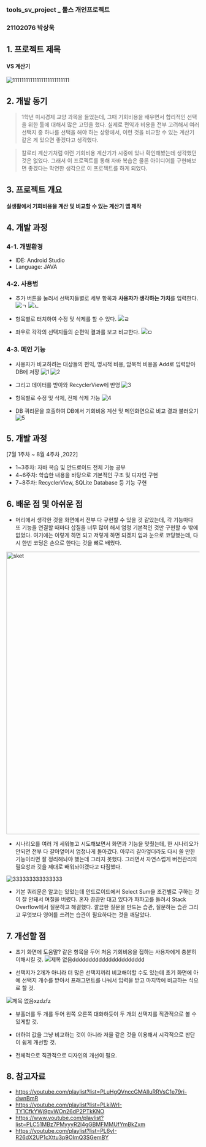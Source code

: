 ###  tools_sv_project _ 툴스 개인프로젝트
###  21102076 박상욱

## 1. 프로젝트 제목
#### VS 계산기 
![11111111111111111111111111](https://user-images.githubusercontent.com/107661799/188700755-072c034e-0814-4a6a-ac36-02e517604ad8.jpg)

## 2. 개발 동기
> 1학년 미시경제 교양 과목을 들었는데, 그때 기회비용을 배우면서 합리적인 선택을 위한 툴에 대해서 많은 고민을 했다. 실제로 편익과 비용을 전부 고려해서 여러 선택지 중 하나를 선택을 해야 하는 상황에서, 이런 것을 비교할 수 있는 계산기 같은 게 있으면 좋겠다고 생각했다.

> 칼로리 계산기처럼 이런 기회비용 계산기가 시중에 있나 확인해봤는데 생각했던 것은 없었다. 그래서 이 프로젝트를 통해 자바 복습은 물론 아이디어를 구현해보면 좋겠다는 막연한 생각으로 이 프로젝트를 하게 되었다.

## 3. 프로젝트 개요
#### 실생활에서 기회비용을 계산 및 비교할 수 있는 계산기 앱 제작

## 4. 개발 과정 
### 4-1. 개발환경
* IDE: Android Studio
* Language: JAVA

### 4-2. 사용법
* 추가 버튼을 눌러서 선택지들별로 세부 항목과 **사용자가 생각하는 가치**를 입력한다.
![ㄱ](https://user-images.githubusercontent.com/107661799/188784325-7de50344-ead1-4a4f-8dea-8f23457065a5.png)
![ㄴ](https://user-images.githubusercontent.com/107661799/188784338-0d0572b4-be33-4dbd-b323-c082dc86331d.png)

* 항목별로 터치하여 수정 및 삭제를 할 수 있다.
![ㄹ](https://user-images.githubusercontent.com/107661799/188784402-73b800e1-047d-4ed7-a26d-fc3ded12cbfe.png)

* 좌우로 각각의 선택지들의 순편익 결과를 보고 비교한다.
![ㅁ](https://user-images.githubusercontent.com/107661799/188784423-1cf8fb94-94da-4a28-aaff-a6f9f934ac36.png)

### 4-3. 메인 기능
* 사용자가 비교하려는 대상들의 편익, 명시적 비용, 암묵적 비용을 Add로 입력받아 DB에 저장
![1](https://user-images.githubusercontent.com/107661799/188818936-8cdda6fb-f1c5-4171-8cbe-183a77c9979e.png)
![2](https://user-images.githubusercontent.com/107661799/188819026-12ff6f6d-f4e0-4dcf-807d-bff5c818141b.png)

* 그리고 데이터를 받아와 RecyclerView에 반영
![3](https://user-images.githubusercontent.com/107661799/188819034-4d643add-e830-4528-8682-20653d1c7037.png)

* 항목별로 수정 및 삭제, 전체 삭제 가능
![4](https://user-images.githubusercontent.com/107661799/188819560-6db52751-e7da-4939-88f1-bfb0fa5e3990.png)

* DB 쿼리문을 호출하여 DB에서 기회비용 계산 및 메인화면으로 비교 결과 불러오기
![5](https://user-images.githubusercontent.com/107661799/188819573-2696268c-bf1b-41e1-b94f-e09513d7a4e9.png)

## 5. 개발 과정
[7월 1주차 ~ 8월 4주차 ,2022]
* 1~3주차: 자바 복습 및 안드로이드 전체 기능 공부
* 4~6주차: 학습한 내용을 바탕으로 기본적인 구조 및 디자인 구현
* 7~8주차: RecyclerView, SQLite Database 등 기능 구현

## 6. 배운 점 및 아쉬운 점
* 머리에서 생각한 것을 화면에서 전부 다 구현할 수 있을 것 같았는데, 각 기능마다 또 기능을 연결할 때마다 삽질을 너무 많이 해서 엄청 기본적인 것만 구현할 수 밖에 없었다. 여기에는 이렇게 하면 되고 저렇게 하면 되겠지 입과 눈으로 코딩했는데, 다시 한번 코딩은 손으로 한다는 것을 뼈로 배웠다.

<img width="737" alt="sket" src="https://user-images.githubusercontent.com/107661799/188700817-63be9a89-5b17-49d8-b82d-1c27a25f63a2.png">

* 시나리오를 여러 개 세워놓고 시도해보면서 화면과 기능을 맞췄는데, 한 시나리오가 안되면 전부 다 갈아엎어서 엄청나게 돌아갔다. 아무리 갈아엎더라도 다시 쓸 만한 기능이라면 잘 정리해놔야 했는데 그러지 못했다. 그러면서 자연스럽게 버전관리의 필요성과 깃을 제대로 배워놔야겠다고 다짐했다.

![333333333333333](https://user-images.githubusercontent.com/107661799/188700938-e326f981-68b5-4303-bc92-6c174eaa3939.png)

* 기본 쿼리문은 알고는 있었는데 안드로이드에서 Select Sum을 조건별로 구하는 것이 잘 안돼서 며칠을 버렸다. 혼자 끙끙만 대고 있다가 파파고를 돌려서 Stack Overflow에서 질문하고 해결했다. 깔끔한 질문을 만드는 습관, 질문하는 습관 그리고 무엇보다 영어를 쓰려는 습관이 필요하다는 것을 깨달았다.

## 7. 개선할 점
* 초기 화면에 도움말? 같은 항목을 두어 처음 기회비용을 접하는 사용자에게 충분히 이해시킬 것.
![제목 없음dddddddddddddddddddddd](https://user-images.githubusercontent.com/107661799/188814693-f3e89520-1a7e-4e17-ab0e-ce467d5f54b5.png)

* 선택지가 2개가 아니라 더 많은 선택지끼리 비교해야할 수도 있는데 초기 화면에 아예 선택지 개수를 받아서 프래그먼트를 나눠서 입력을 받고 마지막에 비교하는 식으로 할 것.

![제목 없음xzdzfz](https://user-images.githubusercontent.com/107661799/188814683-c1702441-acea-41b5-a0f8-6ab911a786b8.png)

* 뷰홀더를 두 개를 두어 왼쪽 오른쪽 대화하듯이 두 개의 선택지를 직관적으로 볼 수 있게할 것.

* 더하여 값을 그냥 비교하는 것이 아니라 저울 같은 것을 이용해서 시각적으로 판단이 쉽게 개선할 것.
* 전체적으로 직관적으로 디자인의 개선이 필요.

## 8. 참고자료
* https://youtube.com/playlist?list=PLuHgQVnccGMAIluRRVsC1e79ri-dwnBmR
* https://youtube.com/playlist?list=PLkiWrI-TY1CfkYWj9pvWOn26dP2PTkKNO
* https://www.youtube.com/playlist?list=PLC51MBz7PMyyyR2l4gGBMFMMUfYmBkZxm
* https://youtube.com/playlist?list=PL6vI-R26dX2UP1cXttu3p9OImQ3SGemBY

